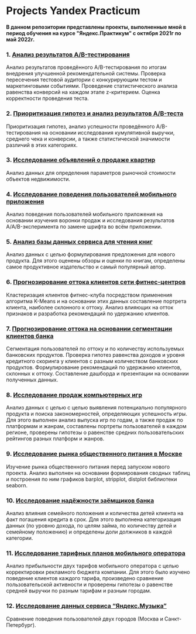 # Projects Yandex Practicum
**В данном репозитории представлены проекты, выполненные мной в период обучения на курсе "Яндекс.Практикум" с октября 2021г по май 2022г.**

### 1. [Анализ результатов А/B-тестирования](https://github.com/inararenatovna/Projects-Yandex-Practicum/tree/main/A-B%20test)
Анализ результатов проведённого A/B-тестирования по итогам внедрения улучшенной рекомендательной системы. 
Проверка пересечения тестовой аудитории с конкурирующим тестом и маркетинговыми событиями. 
Проведение статистического анализа равенства конверсий на каждом этапе z-критерием. Оценка корректности проведения теста.
### 2. [Приоритизация гипотез и анализ результатов А/B-теста](https://github.com/inararenatovna/Projects-Yandex-Practicum/tree/main/A-B%20test%202)
Приоритизация гипотез, анализ успешности проведённого А/B-тестирования на основании исследования кумулятивной выручки, среднего чека и конверсии, а также статистической значимости различий в этих категориях.
### 3. [Исследование объявлений о продаже квартир](https://github.com/inararenatovna/Projects-Yandex-Practicum/tree/main/Estate%20sale%20research)
Анализ данных для определения параметров рыночной стоимости объектов недвижимости.
### 4. [Исследование поведения пользователей мобильного приложения](https://github.com/inararenatovna/Projects-Yandex-Practicum/tree/main/app%20users%20behavior)
Анализ поведения пользователей мобильного приложения на основании изучения воронки продаж и исследования результатов A/A/B-эксперимента по замене шрифта во всём приложении.
### 5. [Анализ базы данных сервиса для чтения книг](https://github.com/inararenatovna/Projects-Yandex-Practicum/tree/main/book%20database%20analysis)
Анализ данных с целью формулирования предложения для нового продукта. Для этого оценены обзоры и оценки по книгам, определены самое продуктивное издательство и самый популярный автор.
### 6. [Прогнозирование оттока клиентов сети фитнес-центров](https://github.com/inararenatovna/Projects-Yandex-Practicum/tree/main/customer%20segmentation%202)
Кластеризация клиентов фитнес-клуба посредством применения алгоритма K-Means и на основании этих данных составление портрета клиента, наиболее склонного к оттоку. Анализ влияющих на отток признаков и разработка рекомендаций по удержанию клиентов.
### 7. [Прогнозирование оттока на основании сегментации клиентов банка](https://github.com/inararenatovna/Projects-Yandex-Practicum/tree/main/customer%20segmentation)
Сегментация пользователей по оттоку и по количеству используемых банковских продуктов. Проверка гипотез равенства доходов и уровня кредитного скоринга у клиентов с разным количеством банковских продуктов. Формулирование рекомендаций по удержанию клиентов, склонных к оттоку. Составление дашборда и презентации на основании полученных данных.
### 8. [Исследование продаж компьютерных игр](https://github.com/inararenatovna/Projects-Yandex-Practicum/tree/main/game%20sales)
Анализ данных с целью с целью выявления потенциально популярного продукта и поиска закономерностей, определяющих успешность игры. Для этого выполнен анализ выпуска игр по годам, а также продаж по платформам и жанрам, составлены портреты пользователей в каждом регионе, проверены гипотезы о равенстве средних пользовательских рейтингов разных платформ и жанров.
### 9. [Исследование рынка общественного питания в Москве](https://github.com/inararenatovna/Projects-Yandex-Practicum/tree/main/public%20catering%20market%20research)
Изучение рынка общественного питания перед запуском нового проекта. Анализ выполнен на основании формирования сводных таблиц и построения по ним графиков barplot, stripplot, distplot библиотеки seaborn.
### 10. [Исследование надёжности заёмщиков банка](https://github.com/inararenatovna/Projects-Yandex-Practicum/tree/main/reliability%20of%20debtors)
Анализ влияния семейного положения и количества детей клиента на факт погашения кредита в срок. Для этого выполнена категоризация данных (по уровню дохода, по целям займа, по количеству детей и семейному положению) и определены доли должников в каждой категории.
### 11. [Исследование тарифных планов мобильного оператора](https://github.com/inararenatovna/Projects-Yandex-Practicum/tree/main/telekom%20analysis)
Анализ прибыльности двух тарифов мобильного оператора с целью корректировки рекламного бюджета компании. Для этого было изучено поведение клиентов каждого тарифа, произведено сравнение пользовательской активности и проверены гипотезы о равенстве средней выручки по разным тарифам и разным городам.
### 12. [Исследование данных сервиса “Яндекс.Музыка”](https://github.com/inararenatovna/Projects-Yandex-Practicum/tree/main/yandex.music%20analysis)
Сравнение поведения пользователей двух городов (Москва и Санкт-Петербург).
